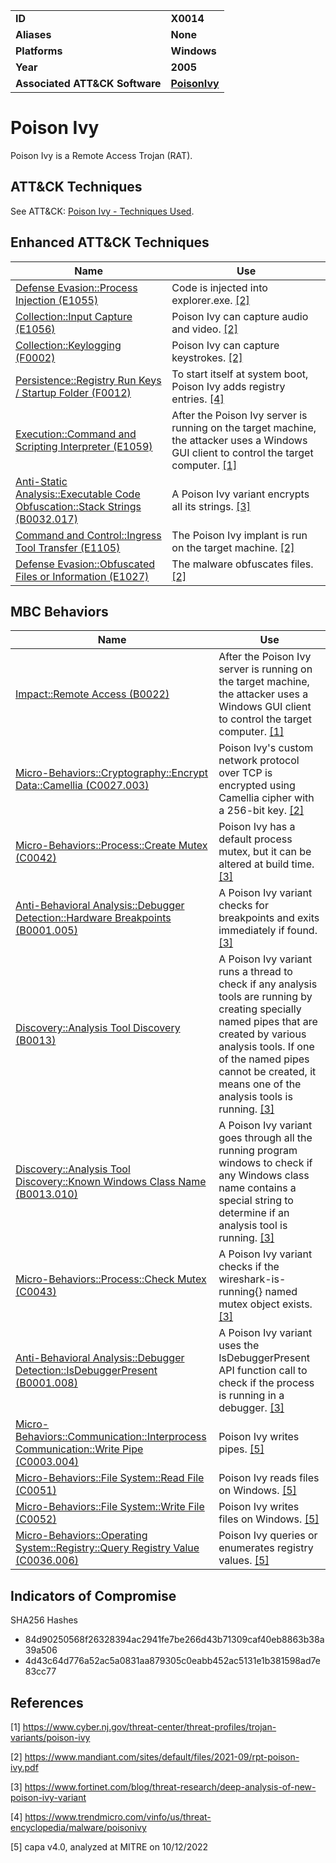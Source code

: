 <table>
<tr>
<td><b>ID</b></td>
<td><b>X0014</b></td>
</tr>
<tr>
<td><b>Aliases</b></td>
<td><b>None</b></td>
</tr>
<tr>
<td><b>Platforms</b></td>
<td><b>Windows</b></td>
</tr>
<tr>
<td><b>Year</b></td>
<td><b>2005</b></td>
</tr>
<tr>
<td><b>Associated ATT&CK Software</b></td>
<td><b><a href="https://attack.mitre.org/software/S0012/">PoisonIvy</a></b></td>
</tr>
</table>


# Poison Ivy

Poison Ivy is a Remote Access Trojan (RAT).

## ATT&CK Techniques

See ATT&CK: [Poison Ivy - Techniques Used](https://attack.mitre.org/software/S0012/).


## Enhanced ATT&CK Techniques

|Name|Use|
|---|---|
|[Defense Evasion::Process Injection (E1055)](../defense-evasion/process-injection.md)|Code is injected into explorer.exe. [[2]](#2)|
|[Collection::Input Capture (E1056)](../collection/input-capture.md)|Poison Ivy can capture audio and video. [[2]](#2)|
|[Collection::Keylogging (F0002)](../collection/keylogging.md)|Poison Ivy can capture keystrokes. [[2]](#2)|
|[Persistence::Registry Run Keys / Startup Folder (F0012)](../persistence/registry-run-keys-startup-folder.md)|To start itself at system boot, Poison Ivy adds registry entries. [[4]](#4)|
|[Execution::Command and Scripting Interpreter (E1059)](../execution/command-and-scripting-interpreter.md)|After the Poison Ivy server is running on the target machine, the attacker uses a Windows GUI client to control the target computer. [[1]](#1)|
|[Anti-Static Analysis::Executable Code Obfuscation::Stack Strings (B0032.017)](../anti-static-analysis/executable-code-obfuscation.md)|A Poison Ivy variant encrypts all its strings. [[3]](#3)|
|[Command and Control::Ingress Tool Transfer (E1105)](../command-and-control/ingress-tool-transfer.md)|The Poison Ivy implant is run on the target machine. [[2]](#2)|
|[Defense Evasion::Obfuscated Files or Information (E1027)](../defense-evasion/obfuscated-files-or-information.md)|The malware obfuscates files. [[2]](#2)|


## MBC Behaviors

|Name|Use|
|---|---|
|[Impact::Remote Access (B0022)](../impact/remote-access.md)|After the Poison Ivy server is running on the target machine, the attacker uses a Windows GUI client to control the target computer. [[1]](#1)|
|[Micro-Behaviors::Cryptography::Encrypt Data::Camellia (C0027.003)](../micro-behaviors/cryptography/encrypt-data.md)|Poison Ivy's custom network protocol over TCP is encrypted using Camellia cipher with a 256-bit key. [[2]](#2)|
|[Micro-Behaviors::Process::Create Mutex (C0042)](../micro-behaviors/process/create-mutex.md)|Poison Ivy has a default process mutex, but it can be altered at build time. [[3]](#3)|
|[Anti-Behavioral Analysis::Debugger Detection::Hardware Breakpoints (B0001.005)](../anti-behavioral-analysis/debugger-detection.md)|A Poison Ivy variant checks for breakpoints and exits immediately if found. [[3]](#3)|
|[Discovery::Analysis Tool Discovery (B0013)](../discovery/analysis-tool-discovery.md)|A Poison Ivy variant runs a thread to check if any analysis tools are running by creating specially named pipes that are created by various analysis tools. If one of the named pipes cannot be created, it means one of the analysis tools is running. [[3]](#3)|
|[Discovery::Analysis Tool Discovery::Known Windows Class Name (B0013.010)](../discovery/analysis-tool-discovery.md)|A Poison Ivy variant goes through all the running program windows to check if any Windows class name contains a special string to determine if an analysis tool is running. [[3]](#3)|
|[Micro-Behaviors::Process::Check Mutex (C0043)](../micro-behaviors/process/check-mutex.md)|A Poison Ivy variant checks if the wireshark-is-running{} named mutex object exists. [[3]](#3)|
|[Anti-Behavioral Analysis::Debugger Detection::IsDebuggerPresent (B0001.008)](../anti-behavioral-analysis/debugger-detection.md)|A Poison Ivy variant uses the IsDebuggerPresent API function call to check if the process is running in a debugger. [[3]](#3)|
|[Micro-Behaviors::Communication::Interprocess Communication::Write Pipe (C0003.004)](../micro-behaviors/communication/interprocess-communication.md)|Poison Ivy writes pipes. [[5]](#5)|
|[Micro-Behaviors::File System::Read File (C0051)](../micro-behaviors/file-system/read-file.md)|Poison Ivy reads files on Windows. [[5]](#5)|
|[Micro-Behaviors::File System::Write File (C0052)](../micro-behaviors/file-system/writes-file.md)|Poison Ivy writes files on Windows. [[5]](#5)|
|[Micro-Behaviors::Operating System::Registry::Query Registry Value (C0036.006)](../micro-behaviors/operating-system/registry.md)|Poison Ivy queries or enumerates registry values. [[5]](#5)|


## Indicators of Compromise

SHA256 Hashes
- 84d90250568f26328394ac2941fe7be266d43b71309caf40eb8863b38a39a506
- 4d43c64d776a52ac5a0831aa879305c0eabb452ac5131e1b381598ad7e83cc77

## References

<a name="1">[1]</a> https://www.cyber.nj.gov/threat-center/threat-profiles/trojan-variants/poison-ivy

<a name="2">[2]</a> https://www.mandiant.com/sites/default/files/2021-09/rpt-poison-ivy.pdf

<a name="3">[3]</a> https://www.fortinet.com/blog/threat-research/deep-analysis-of-new-poison-ivy-variant

<a name="4">[4]</a> https://www.trendmicro.com/vinfo/us/threat-encyclopedia/malware/poisonivy

<a name="5">[5]</a> capa v4.0, analyzed at MITRE on 10/12/2022

